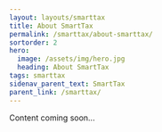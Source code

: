 ```yaml
---
layout: layouts/smarttax
title: About SmartTax
permalink: /smarttax/about-smarttax/
sortorder: 2
hero:
  image: /assets/img/hero.jpg
  heading: About SmartTax
tags: smarttax
sidenav_parent_text: SmartTax
parent_link: /smarttax/
---
```


Content coming soon...